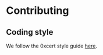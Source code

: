 # Contributing

## Coding style

We follow the 0xcert style guide [here](https://github.com/0xcert/solidity-style-guide).
